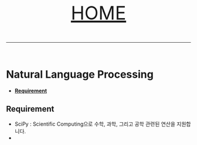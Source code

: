 <p align="center" style="font-size:50px">
    <a href="https://github.com/lsw6684/ComputerScience">HOME</a>
</p>

***

<br />

# Natural Language Processing
- [**Requirement**](#requirement)






## Requirement
- SciPy : Scientific Computing으로 수학, 과학, 그리고 공학 관련된 연산을 지원합니다.
- 
